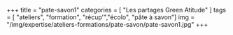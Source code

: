 +++
title = "pate-savon1"
categories = [ "Les partages Green Atitude" ]
tags = [ "ateliers", "formation", "récup'","écolo", "pâte à savon"]
img = "/img/expertise/ateliers-formations/pate-savon/pate-savon1.jpg"
+++